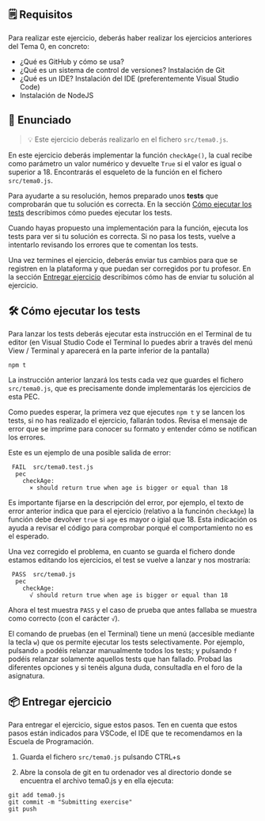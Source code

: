 ## 🗒️ Requisitos

Para realizar este ejercicio, deberás haber realizar los ejercicios anteriores del Tema 0, en concreto:

- ¿Qué es GitHub y cómo se usa?
- ¿Qué es un sistema de control de versiones? Instalación de Git
- ¿Qué es un IDE? Instalación del IDE (preferentemente Visual Studio Code)
- Instalación de NodeJS 


## 📝 Enunciado

> 💡 Este ejercicio deberás realizarlo en el fichero `src/tema0.js`. 

En este ejercicio deberás implementar la función `checkAge()`, la cual recibe como parámetro un valor numérico y devuelte `True` si el valor es igual o superior a 18. Encontrarás el esqueleto de la función en el fichero `src/tema0.js`.

Para ayudarte a su resolución, hemos preparado unos **tests** que comprobarán que tu solución es correcta. En la sección [Cómo ejecutar los tests](#cómo-ejecutar-los-tests) describimos cómo puedes ejecutar los tests.

Cuando hayas propuesto una implementación para la función, ejecuta los tests para ver si tu solución es correcta. Si no pasa los tests, vuelve a intentarlo revisando los errores que te comentan los tests.

Una vez termines el ejercicio, deberás enviar tus cambios para que se registren en la plataforma y que puedan ser corregidos por tu profesor. En la sección [Entregar ejercicio](#entregar-ejercicio) describimos cómo has de enviar tu solución al ejercicio.

## 🛠️ Cómo ejecutar los tests

Para lanzar los tests deberás ejecutar esta instrucción en el Terminal de tu editor (en Visual Studio Code el Terminal lo puedes abrir a través del menú View / Terminal y aparecerá en la parte inferior de la pantalla)

```
npm t
```

La instrucción anterior lanzará los tests cada vez que guardes el fichero `src/tema0.js`, que es precisamente donde implementarás los ejercicios de esta PEC.

Como puedes esperar, la primera vez que ejecutes `npm t` y se lancen los tests, si no has realizado el ejercicio, fallarán todos. Revisa el mensaje de error que se imprime para conocer su formato y entender cómo se notifican los errores.

Este es un ejemplo de una posible salida de error:

```
 FAIL  src/tema0.test.js
  pec
    checkAge:
      × should return true when age is bigger or equal than 18
```

Es importante fijarse en la descripción del error, por ejemplo, el texto de error anterior indica que para el ejercicio (relativo a la funcinón `checkAge`) la función debe devolver `true` si `age` es mayor o igial que 18. Esta indicación os ayuda a revisar el código para comprobar porqué el comportamiento no es el esperado.

Una vez corregido el problema, en cuanto se guarda el fichero donde estamos editando los ejercicios, el test se vuelve a lanzar y nos mostraría:

```
 PASS  src/tema0.js
  pec
    checkAge:
      √ should return true when age is bigger or equal than 18
```

Ahora el test muestra `PASS` y el caso de prueba que antes fallaba se muestra como correcto (con el carácter `√`).

El comando de pruebas (en el Terminal) tiene un menú (accesible mediante la tecla `w`) que os permite ejecutar los tests selectivamente. Por ejemplo, pulsando `a` podéis relanzar manualmente todos los tests; y pulsando `f` podéis relanzar solamente aquellos tests que han fallado. Probad las diferentes opciones y si tenéis alguna duda, consultadla en el foro de la asignatura.

## 📦 Entregar ejercicio

Para entregar el ejercicio, sigue estos pasos. Ten en cuenta que estos pasos están indicados para VSCode, el IDE que te recomendamos en la Escuela de Programación.

1. Guarda el fichero `src/tema0.js` pulsando CTRL+s

2. Abre la consola de git en tu ordenador ves al directorio donde se encuentra el archivo tema0.js y en ella ejecuta:

```
git add tema0.js
git commit -m "Submitting exercise"
git push
```

